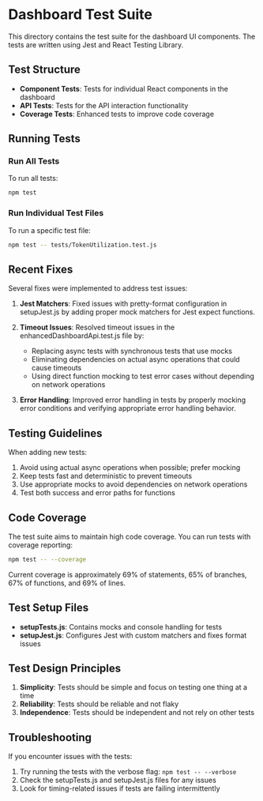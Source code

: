 # Dashboard Test Suite

This directory contains the test suite for the dashboard UI components. The tests are written using Jest and React Testing Library.

## Test Structure

- **Component Tests**: Tests for individual React components in the dashboard
- **API Tests**: Tests for the API interaction functionality
- **Coverage Tests**: Enhanced tests to improve code coverage

## Running Tests

### Run All Tests

To run all tests:

```bash
npm test
```

### Run Individual Test Files

To run a specific test file:

```bash
npm test -- tests/TokenUtilization.test.js
```

## Recent Fixes

Several fixes were implemented to address test issues:

1. **Jest Matchers**: Fixed issues with pretty-format configuration in setupJest.js by adding proper mock matchers for Jest expect functions.

2. **Timeout Issues**: Resolved timeout issues in the enhancedDashboardApi.test.js file by:
   - Replacing async tests with synchronous tests that use mocks
   - Eliminating dependencies on actual async operations that could cause timeouts
   - Using direct function mocking to test error cases without depending on network operations

3. **Error Handling**: Improved error handling in tests by properly mocking error conditions and verifying appropriate error handling behavior.

## Testing Guidelines

When adding new tests:

1. Avoid using actual async operations when possible; prefer mocking
2. Keep tests fast and deterministic to prevent timeouts
3. Use appropriate mocks to avoid dependencies on network operations
4. Test both success and error paths for functions

## Code Coverage

The test suite aims to maintain high code coverage. You can run tests with coverage reporting:

```bash
npm test -- --coverage
```

Current coverage is approximately 69% of statements, 65% of branches, 67% of functions, and 69% of lines.

## Test Setup Files

- **setupTests.js**: Contains mocks and console handling for tests
- **setupJest.js**: Configures Jest with custom matchers and fixes format issues

## Test Design Principles

1. **Simplicity**: Tests should be simple and focus on testing one thing at a time
2. **Reliability**: Tests should be reliable and not flaky
3. **Independence**: Tests should be independent and not rely on other tests

## Troubleshooting

If you encounter issues with the tests:

1. Try running the tests with the verbose flag: `npm test -- --verbose`
2. Check the setupTests.js and setupJest.js files for any issues
3. Look for timing-related issues if tests are failing intermittently